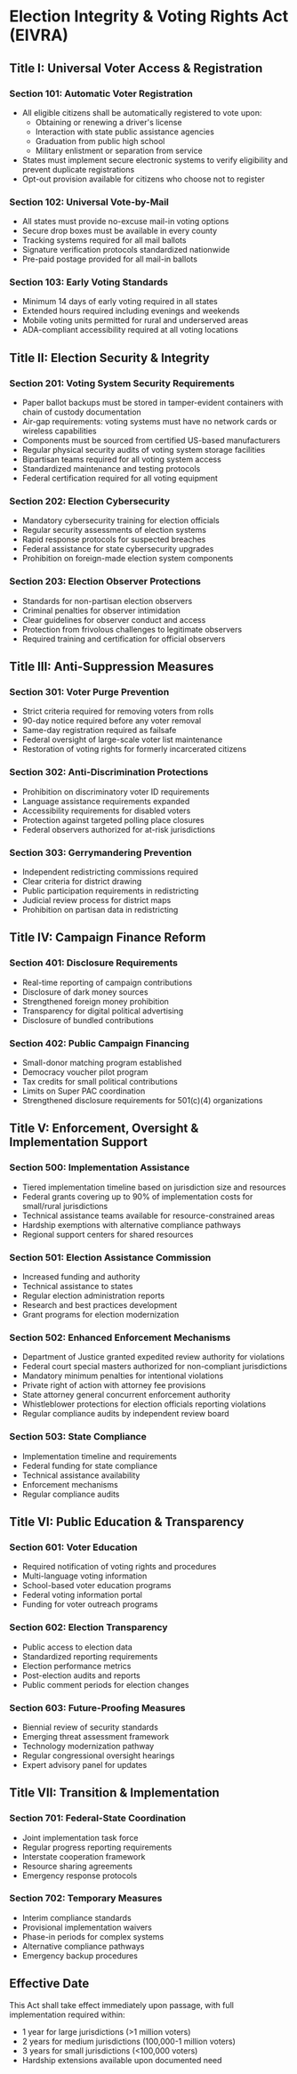 # Election Integrity & Voting Rights Act (EIVRA)

## Title I: Universal Voter Access & Registration

### Section 101: Automatic Voter Registration
- All eligible citizens shall be automatically registered to vote upon:
  - Obtaining or renewing a driver's license
  - Interaction with state public assistance agencies
  - Graduation from public high school
  - Military enlistment or separation from service
- States must implement secure electronic systems to verify eligibility and prevent duplicate registrations
- Opt-out provision available for citizens who choose not to register

### Section 102: Universal Vote-by-Mail
- All states must provide no-excuse mail-in voting options
- Secure drop boxes must be available in every county
- Tracking systems required for all mail ballots
- Signature verification protocols standardized nationwide
- Pre-paid postage provided for all mail-in ballots

### Section 103: Early Voting Standards
- Minimum 14 days of early voting required in all states
- Extended hours required including evenings and weekends
- Mobile voting units permitted for rural and underserved areas
- ADA-compliant accessibility required at all voting locations

## Title II: Election Security & Integrity

### Section 201: Voting System Security Requirements
- Paper ballot backups must be stored in tamper-evident containers with chain of custody documentation
- Air-gap requirements: voting systems must have no network cards or wireless capabilities
- Components must be sourced from certified US-based manufacturers
- Regular physical security audits of voting system storage facilities
- Bipartisan teams required for all voting system access
- Standardized maintenance and testing protocols
- Federal certification required for all voting equipment

### Section 202: Election Cybersecurity
- Mandatory cybersecurity training for election officials
- Regular security assessments of election systems
- Rapid response protocols for suspected breaches
- Federal assistance for state cybersecurity upgrades
- Prohibition on foreign-made election system components

### Section 203: Election Observer Protections
- Standards for non-partisan election observers
- Criminal penalties for observer intimidation
- Clear guidelines for observer conduct and access
- Protection from frivolous challenges to legitimate observers
- Required training and certification for official observers

## Title III: Anti-Suppression Measures

### Section 301: Voter Purge Prevention
- Strict criteria required for removing voters from rolls
- 90-day notice required before any voter removal
- Same-day registration required as failsafe
- Federal oversight of large-scale voter list maintenance
- Restoration of voting rights for formerly incarcerated citizens

### Section 302: Anti-Discrimination Protections
- Prohibition on discriminatory voter ID requirements
- Language assistance requirements expanded
- Accessibility requirements for disabled voters
- Protection against targeted polling place closures
- Federal observers authorized for at-risk jurisdictions

### Section 303: Gerrymandering Prevention
- Independent redistricting commissions required
- Clear criteria for district drawing
- Public participation requirements in redistricting
- Judicial review process for district maps
- Prohibition on partisan data in redistricting

## Title IV: Campaign Finance Reform

### Section 401: Disclosure Requirements
- Real-time reporting of campaign contributions
- Disclosure of dark money sources
- Strengthened foreign money prohibition
- Transparency for digital political advertising
- Disclosure of bundled contributions

### Section 402: Public Campaign Financing
- Small-donor matching program established
- Democracy voucher pilot program
- Tax credits for small political contributions
- Limits on Super PAC coordination
- Strengthened disclosure requirements for 501(c)(4) organizations

## Title V: Enforcement, Oversight & Implementation Support

### Section 500: Implementation Assistance
- Tiered implementation timeline based on jurisdiction size and resources
- Federal grants covering up to 90% of implementation costs for small/rural jurisdictions
- Technical assistance teams available for resource-constrained areas
- Hardship exemptions with alternative compliance pathways
- Regional support centers for shared resources

### Section 501: Election Assistance Commission
- Increased funding and authority
- Technical assistance to states
- Regular election administration reports
- Research and best practices development
- Grant programs for election modernization

### Section 502: Enhanced Enforcement Mechanisms
- Department of Justice granted expedited review authority for violations
- Federal court special masters authorized for non-compliant jurisdictions
- Mandatory minimum penalties for intentional violations
- Private right of action with attorney fee provisions
- State attorney general concurrent enforcement authority
- Whistleblower protections for election officials reporting violations
- Regular compliance audits by independent review board

### Section 503: State Compliance
- Implementation timeline and requirements
- Federal funding for state compliance
- Technical assistance availability
- Enforcement mechanisms
- Regular compliance audits

## Title VI: Public Education & Transparency

### Section 601: Voter Education
- Required notification of voting rights and procedures
- Multi-language voting information
- School-based voter education programs
- Federal voting information portal
- Funding for voter outreach programs

### Section 602: Election Transparency
- Public access to election data
- Standardized reporting requirements
- Election performance metrics
- Post-election audits and reports
- Public comment periods for election changes

### Section 603: Future-Proofing Measures
- Biennial review of security standards
- Emerging threat assessment framework
- Technology modernization pathway
- Regular congressional oversight hearings
- Expert advisory panel for updates

## Title VII: Transition & Implementation

### Section 701: Federal-State Coordination
- Joint implementation task force
- Regular progress reporting requirements
- Interstate cooperation framework
- Resource sharing agreements
- Emergency response protocols

### Section 702: Temporary Measures
- Interim compliance standards
- Provisional implementation waivers
- Phase-in periods for complex systems
- Alternative compliance pathways
- Emergency backup procedures

## Effective Date
This Act shall take effect immediately upon passage, with full implementation required within:
- 1 year for large jurisdictions (>1 million voters)
- 2 years for medium jurisdictions (100,000-1 million voters)
- 3 years for small jurisdictions (<100,000 voters)
- Hardship extensions available upon documented need